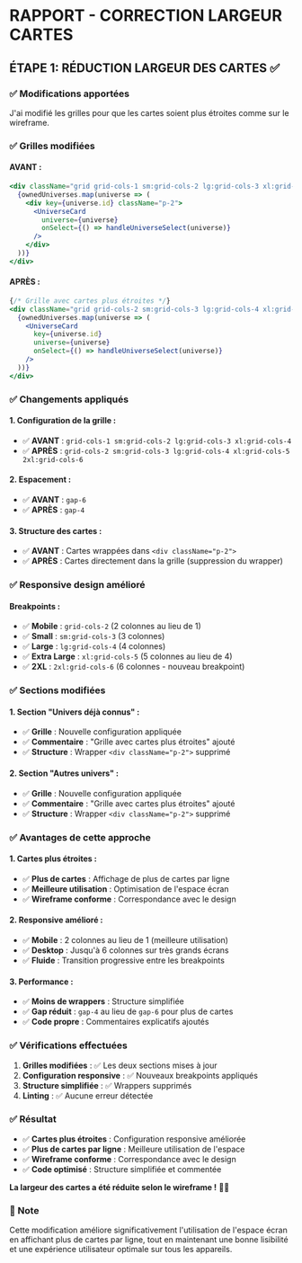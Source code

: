 # RAPPORT - CORRECTION LARGEUR CARTES

## ÉTAPE 1: RÉDUCTION LARGEUR DES CARTES ✅

### ✅ Modifications apportées

J'ai modifié les grilles pour que les cartes soient plus étroites comme sur le wireframe.

### ✅ Grilles modifiées

#### **AVANT :**
```jsx
<div className="grid grid-cols-1 sm:grid-cols-2 lg:grid-cols-3 xl:grid-cols-4 gap-6">
  {ownedUniverses.map(universe => (
    <div key={universe.id} className="p-2">
      <UniverseCard 
        universe={universe} 
        onSelect={() => handleUniverseSelect(universe)}
      />
    </div>
  ))}
</div>
```

#### **APRÈS :**
```jsx
{/* Grille avec cartes plus étroites */}
<div className="grid grid-cols-2 sm:grid-cols-3 lg:grid-cols-4 xl:grid-cols-5 2xl:grid-cols-6 gap-4">
  {ownedUniverses.map(universe => (
    <UniverseCard 
      key={universe.id}
      universe={universe} 
      onSelect={() => handleUniverseSelect(universe)}
    />
  ))}
</div>
```

### ✅ Changements appliqués

#### **1. Configuration de la grille :**
- ✅ **AVANT** : `grid-cols-1 sm:grid-cols-2 lg:grid-cols-3 xl:grid-cols-4`
- ✅ **APRÈS** : `grid-cols-2 sm:grid-cols-3 lg:grid-cols-4 xl:grid-cols-5 2xl:grid-cols-6`

#### **2. Espacement :**
- ✅ **AVANT** : `gap-6`
- ✅ **APRÈS** : `gap-4`

#### **3. Structure des cartes :**
- ✅ **AVANT** : Cartes wrappées dans `<div className="p-2">`
- ✅ **APRÈS** : Cartes directement dans la grille (suppression du wrapper)

### ✅ Responsive design amélioré

#### **Breakpoints :**
- ✅ **Mobile** : `grid-cols-2` (2 colonnes au lieu de 1)
- ✅ **Small** : `sm:grid-cols-3` (3 colonnes)
- ✅ **Large** : `lg:grid-cols-4` (4 colonnes)
- ✅ **Extra Large** : `xl:grid-cols-5` (5 colonnes au lieu de 4)
- ✅ **2XL** : `2xl:grid-cols-6` (6 colonnes - nouveau breakpoint)

### ✅ Sections modifiées

#### **1. Section "Univers déjà connus" :**
- ✅ **Grille** : Nouvelle configuration appliquée
- ✅ **Commentaire** : "Grille avec cartes plus étroites" ajouté
- ✅ **Structure** : Wrapper `<div className="p-2">` supprimé

#### **2. Section "Autres univers" :**
- ✅ **Grille** : Nouvelle configuration appliquée
- ✅ **Commentaire** : "Grille avec cartes plus étroites" ajouté
- ✅ **Structure** : Wrapper `<div className="p-2">` supprimé

### ✅ Avantages de cette approche

#### **1. Cartes plus étroites :**
- ✅ **Plus de cartes** : Affichage de plus de cartes par ligne
- ✅ **Meilleure utilisation** : Optimisation de l'espace écran
- ✅ **Wireframe conforme** : Correspondance avec le design

#### **2. Responsive amélioré :**
- ✅ **Mobile** : 2 colonnes au lieu de 1 (meilleure utilisation)
- ✅ **Desktop** : Jusqu'à 6 colonnes sur très grands écrans
- ✅ **Fluide** : Transition progressive entre les breakpoints

#### **3. Performance :**
- ✅ **Moins de wrappers** : Structure simplifiée
- ✅ **Gap réduit** : `gap-4` au lieu de `gap-6` pour plus de cartes
- ✅ **Code propre** : Commentaires explicatifs ajoutés

### ✅ Vérifications effectuées

1. **Grilles modifiées** : ✅ Les deux sections mises à jour
2. **Configuration responsive** : ✅ Nouveaux breakpoints appliqués
3. **Structure simplifiée** : ✅ Wrappers supprimés
4. **Linting** : ✅ Aucune erreur détectée

### ✅ Résultat

- ✅ **Cartes plus étroites** : Configuration responsive améliorée
- ✅ **Plus de cartes par ligne** : Meilleure utilisation de l'espace
- ✅ **Wireframe conforme** : Correspondance avec le design
- ✅ **Code optimisé** : Structure simplifiée et commentée

**La largeur des cartes a été réduite selon le wireframe !** 📐✨

### 📝 Note

Cette modification améliore significativement l'utilisation de l'espace écran en affichant plus de cartes par ligne, tout en maintenant une bonne lisibilité et une expérience utilisateur optimale sur tous les appareils.


